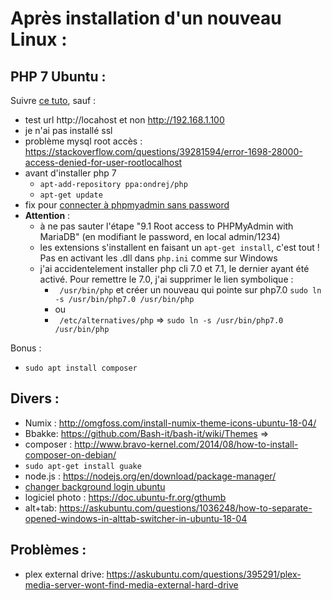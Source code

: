 Après installation d'un nouveau Linux :
=======================================

PHP 7 Ubuntu :
--------------

Suivre [ce tuto](https://www.howtoforge.com/tutorial/install-apache-with-php-and-mysql-on-ubuntu-18-04-lamp/), sauf :

* test url http://locahost et non http://192.168.1.100
* je n'ai pas installé ssl
* problème mysql root accès : https://stackoverflow.com/questions/39281594/error-1698-28000-access-denied-for-user-rootlocalhost
* avant d'installer php 7
  * `apt-add-repository ppa:ondrej/php`
  * `apt-get update`
* fix pour [connecter à phpmyadmin sans password](https://www.liquidweb.com/kb/error-login-without-a-password-is-forbidden-by-configuration-see-allownopassword-solved/)  
* __Attention__ :
  * à ne pas sauter l'étape "9.1 Root access to PHPMyAdmin with MariaDB" (en modifiant le password, en local admin/1234)
  * les extensions s'installent en faisant un `apt-get install`, c'est tout ! Pas en activant les .dll dans `php.ini` comme sur Windows
  * j'ai accidentelement installer php cli 7.0 et 7.1, le dernier ayant été activé. Pour remettre le 7.0, j'ai supprimer le lien symbolique : 
    * ` /usr/bin/php` et créer un nouveau qui pointe sur php7.0 `sudo ln -s /usr/bin/php7.0 /usr/bin/php`
    * ou 
    * ` /etc/alternatives/php` => `sudo ln -s /usr/bin/php7.0 /usr/bin/php`

Bonus :

* `sudo apt install composer`


Divers :
--------
* Numix : http://omgfoss.com/install-numix-theme-icons-ubuntu-18-04/
* Bbakke: https://github.com/Bash-it/bash-it/wiki/Themes => 
* composer : http://www.bravo-kernel.com/2014/08/how-to-install-composer-on-debian/
* `sudo apt-get install guake`
* node.js : https://nodejs.org/en/download/package-manager/ 
* [changer background login ubuntu](http://ubuntuhandbook.org/index.php/2017/10/change-login-screen-background-ubuntu-17-10/)
* logiciel photo : https://doc.ubuntu-fr.org/gthumb
* alt+tab: https://askubuntu.com/questions/1036248/how-to-separate-opened-windows-in-alttab-switcher-in-ubuntu-18-04

Problèmes :
-----------
* plex external drive: https://askubuntu.com/questions/395291/plex-media-server-wont-find-media-external-hard-drive

